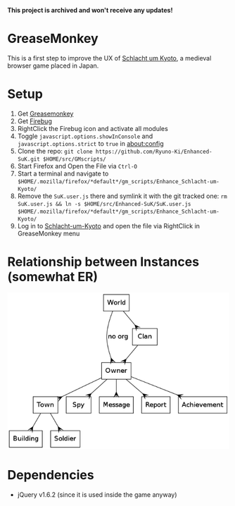 **This project is archived and won't receive any updates!**

# GreaseMonkey

This is a first step to improve the UX of [Schlacht um Kyoto](http://schlacht-um-kyoto.de), a medieval browser game placed in Japan.

# Setup

 1. Get [Greasemonkey](https://addons.mozilla.org/en-US/firefox/addon/greasemonkey/)
 1. Get [Firebug](https://addons.mozilla.org/en-US/firefox/addon/firebug/)
 1. RightClick the Firebug icon and activate all modules
 1. Toggle `javascript.options.showInConsole` and `javascript.options.strict` to `true` in [about:config](about:config)
 1. Clone the repo: `git clone https://github.com/Ryuno-Ki/Enhanced-SuK.git $HOME/src/GMscripts/`
 1. Start Firefox and Open the File via `Ctrl-O`
 1. Start a terminal and navigate to `$HOME/.mozilla/firefox/*default*/gm_scripts/Enhance_Schlacht-um-Kyoto/`
 1. Remove the `SuK.user.js` there and symlink it with the git tracked one: `rm SuK.user.js && ln -s $HOME/src/Enhanced-SuK/SuK.user.js $HOME/.mozilla/firefox/*default*/gm_scripts/Enhance_Schlacht-um-Kyoto/`
 1. Log in to [Schlacht-um-Kyoto](http://schlacht-um-kyoto.de) and open the file via RightClick in GreaseMonkey menu

# Relationship between Instances (somewhat ER)

![Relationship diagram](./asset/relationship.png)

# Dependencies

 * jQuery v1.6.2 (since it is used inside the game anyway)
